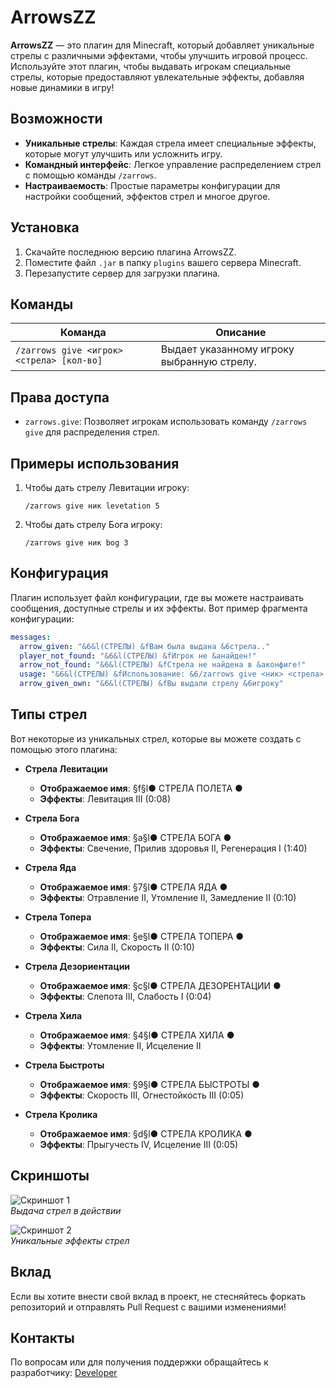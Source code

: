 # ArrowsZZ

**ArrowsZZ** — это плагин для Minecraft, который добавляет уникальные стрелы с различными эффектами, чтобы улучшить игровой процесс. Используйте этот плагин, чтобы выдавать игрокам специальные стрелы, которые предоставляют увлекательные эффекты, добавляя новые динамики в игру!

## Возможности

- **Уникальные стрелы**: Каждая стрела имеет специальные эффекты, которые могут улучшить или усложнить игру.
- **Командный интерфейс**: Легкое управление распределением стрел с помощью команды `/zarrows`.
- **Настраиваемость**: Простые параметры конфигурации для настройки сообщений, эффектов стрел и многое другое.

## Установка

1. Скачайте последнюю версию плагина ArrowsZZ.
2. Поместите файл `.jar` в папку `plugins` вашего сервера Minecraft.
3. Перезапустите сервер для загрузки плагина.

## Команды

| Команда                                      | Описание                                          |
|----------------------------------------------|--------------------------------------------------|
| `/zarrows give <игрок> <стрела> [кол-во]` | Выдает указанному игроку выбранную стрелу.      |

## Права доступа

- `zarrows.give`: Позволяет игрокам использовать команду `/zarrows give` для распределения стрел.

## Примеры использования

1. Чтобы дать стрелу Левитации игроку:
   ```
   /zarrows give ник levetation 5
   ```

2. Чтобы дать стрелу Бога игроку:
   ```
   /zarrows give ник bog 3
   ```

## Конфигурация

Плагин использует файл конфигурации, где вы можете настраивать сообщения, доступные стрелы и их эффекты. Вот пример фрагмента конфигурации:

```yaml
messages:
  arrow_given: "&6&l(CТРЕЛЫ) &fВам была выдана &6стрела.."
  player_not_found: "&6&l(CТРЕЛЫ) &fИгрок не &aнайден!"
  arrow_not_found: "&6&l(CТРЕЛЫ) &fСтрела не найдена в &aконфиге!"
  usage: "&6&l(CТРЕЛЫ) &fИспользование: &6/zarrows give <ник> <стрела> <кол-во>"
  arrow_given_own: "&6&l(CТРЕЛЫ) &fВы выдали стрелу &6игроку"
```

## Типы стрел

Вот некоторые из уникальных стрел, которые вы можете создать с помощью этого плагина:

- **Стрела Левитации**
  - **Отображаемое имя**: §f§l● СТРЕЛА ПОЛЕТА ●
  - **Эффекты**: Левитация III (0:08)
  
- **Стрела Бога**
  - **Отображаемое имя**: §a§l● СТРЕЛА БОГА ●
  - **Эффекты**: Свечение, Прилив здоровья II, Регенерация I (1:40)

- **Стрела Яда**
  - **Отображаемое имя**: §7§l● СТРЕЛА ЯДА ●
  - **Эффекты**: Отравление II, Утомление II, Замедление II (0:10)

- **Стрела Топера**
  - **Отображаемое имя**: §e§l● СТРЕЛА ТОПЕРА ●
  - **Эффекты**: Сила II, Скорость II (0:10)

- **Стрела Дезориентации**
  - **Отображаемое имя**: §c§l● СТРЕЛА ДЕЗОРЕНТАЦИИ ●
  - **Эффекты**: Слепота III, Слабость I (0:04)

- **Стрела Хила**
  - **Отображаемое имя**: §4§l● СТРЕЛА ХИЛА ●
  - **Эффекты**: Утомление II, Исцеление II

- **Стрела Быстроты**
  - **Отображаемое имя**: §9§l● СТРЕЛА БЫСТРОТЫ ●
  - **Эффекты**: Скорость III, Огнестойкость III (0:05)

- **Стрела Кролика**
  - **Отображаемое имя**: §d§l● СТРЕЛА КРОЛИКА ●
  - **Эффекты**: Прыгучесть IV, Исцеление III (0:05)

## Скриншоты

![Скриншот 1](link_to_screenshot_1)  
*Выдача стрел в действии*

![Скриншот 2](link_to_screenshot_2)  
*Уникальные эффекты стрел*

## Вклад

Если вы хотите внести свой вклад в проект, не стесняйтесь форкать репозиторий и отправлять Pull Request с вашими изменениями!

## Контакты

По вопросам или для получения поддержки обращайтесь к разработчику: [Developer](https://t.me/zzrtk)

